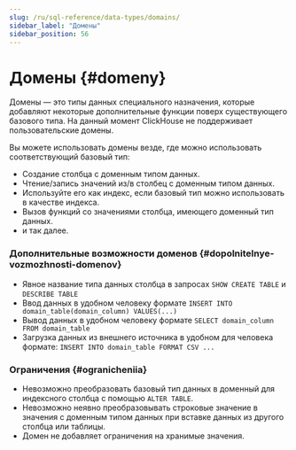 ```yaml
---
slug: /ru/sql-reference/data-types/domains/
sidebar_label: "Домены"
sidebar_position: 56
---
```



# Домены {#domeny}

Домены — это типы данных специального назначения, которые добавляют некоторые дополнительные функции поверх существующего базового типа. На данный момент ClickHouse не поддерживает пользовательские домены.

Вы можете использовать домены везде, где можно использовать соответствующий базовый тип:

-   Создание столбца с доменным типом данных.
-   Чтение/запись значений из/в столбец с доменным типом данных.
-   Используйте его как индекс, если базовый тип можно использовать в качестве индекса.
-   Вызов функций со значениями столбца, имеющего доменный тип данных.
-   и так далее.

### Дополнительные возможности доменов {#dopolnitelnye-vozmozhnosti-domenov}

-   Явное название типа данных столбца в запросах `SHOW CREATE TABLE` и `DESCRIBE TABLE`
-   Ввод данных в удобном человеку формате `INSERT INTO domain_table(domain_column) VALUES(...)`
-   Вывод данных в удобном человеку формате `SELECT domain_column FROM domain_table`
-   Загрузка данных из внешнего источника в удобном для человека формате: `INSERT INTO domain_table FORMAT CSV ...`

### Ограничения {#ogranicheniia}

-   Невозможно преобразовать базовый тип данных в доменный для индексного столбца с помощью `ALTER TABLE`.
-   Невозможно неявно преобразовывать строковые значение в значения с доменным типом данных при вставке данных из другого столбца или таблицы.
-   Домен не добавляет ограничения на хранимые значения.

